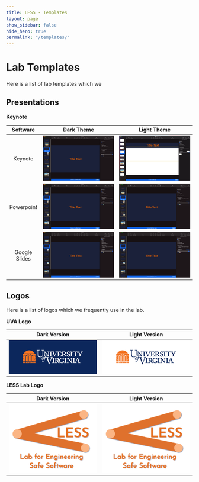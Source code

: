 ```yaml
---
title: LESS - Templates
layout: page
show_sidebar: false
hide_hero: true
permalink: "/templates/"
---
```


# Lab Templates

Here is a list of lab templates which we

## Presentations

**Keynote** 

Software                    |Dark Theme                      |  Light Theme
:------------------------------:|:------------------------------:|:------------------------------:
Keynote | [![](../template_data/keynote/less_dark.png)](../template_data/keynote/less_dark.kth) |  [![](../template_data/keynote/less_light.png)](../template_data/keynote/less_light.kth)
Powerpoint | [![](../template_data/keynote/less_dark.png)](../template_data/keynote/less_dark.kth) |  [![](../template_data/keynote/less_dark.png)](../template_data/keynote/less_dark.kth)
Google Slides | [![](../template_data/keynote/less_dark.png)](../template_data/keynote/less_dark.kth) |  [![](../template_data/keynote/less_dark.png)](../template_data/keynote/less_dark.kth)



## Logos

Here is a list of logos which we frequently use in the lab.

**UVA Logo** 

Dark Version                 |  Light Version
:------------------------------:|:------------------------------:
![](../template_data/uva_dark.png)  |  ![](../template_data/uva_light.png)


**LESS Lab Logo** 

Dark Version                 |  Light Version
:------------------------------:|:------------------------------:
![](../template_data/less_dark.png)  |  ![](../template_data/less_light.png)